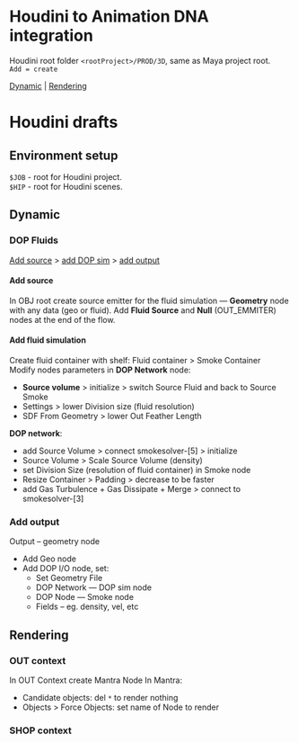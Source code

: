 # Houdini to Animation DNA integration
Houdini root folder `<rootProject>/PROD/3D`, same as Maya project root.  
`Add = create`

[Dynamic](#dynamic) | [Rendering](#rendering)

# Houdini drafts
## Environment setup
`$JOB` - root for Houdini project.  
`$HIP` - root for Houdini scenes.

## Dynamic
### DOP Fluids
[Add source](#add-source) > [add DOP sim](#add-fluid-simulation) > [add output](#add-output)

#### Add source 
In OBJ root create source emitter for the fluid simulation — **Geometry** node with any data (geo or fluid). Add **Fluid Source** and **Null** (OUT_EMMITER) nodes at the end of the flow.

#### Add fluid simulation
  
Create fluid container with shelf: Fluid container > Smoke Container  
Modify nodes parameters in **DOP Network** node:
- **Source volume** > initialize > switch Source Fluid and back to Source Smoke
- Settings > lower Division size (fluid resolution) 
- SDF From Geometry > lower Out Feather Length  

**DOP network**:
- add Source Volume > connect smokesolver-[5] > initialize
- Source Volume > Scale Source Volume (density)
- set Division Size (resolution of fluid container) in Smoke node
- Resize Container > Padding > decrease to be faster
- add Gas Turbulence + Gas Dissipate + Merge > connect to smokesolver-[3]

### Add output
Output – geometry node

- Add Geo node
- Add DOP I/O node, set:
  - Set Geometry File
  - DOP Network — DOP sim node
  - DOP Node — Smoke node
  - Fields – eg. density, vel, etc

## Rendering
### OUT context
In OUT Context create Mantra Node
In Mantra:
- Candidate objects: del `*` to render nothing
- Objects > Force Objects: set name of Node to render

### SHOP context

